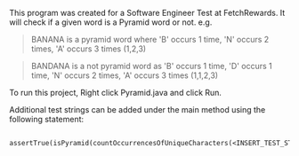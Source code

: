 This program was created for a Software Engineer Test at FetchRewards. It will check if a given word is a Pyramid word 
or not. e.g.

>BANANA is a pyramid word where 'B' occurs 1 time, 'N' occurs 2 times, 'A' occurs 3 times (1,2,3)

>BANDANA is a not pyramid word as 'B' occurs 1 time, 'D' occurs 1 time, 'N' occurs 2 times, 'A' occurs 3 times (1,1,2,3)

To run this project, Right click Pyramid.java and click Run.

Additional test strings can be added under the main method using the following statement:
```
    assertTrue(isPyramid(countOccurrencesOfUniqueCharacters(<INSERT_TEST_STRING_HERE>))); 
```
